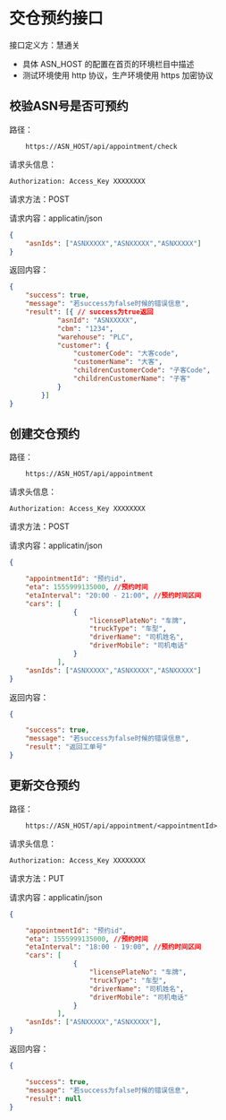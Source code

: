 # 交仓预约接口

接口定义方：慧通关

- 具体 ASN_HOST 的配置在首页的环境栏目中描述
- 测试环境使用 http 协议，生产环境使用 https 加密协议

## 校验ASN号是否可预约

路径：

```
    https://ASN_HOST/api/appointment/check
```

请求头信息：

```
Authorization: Access_Key XXXXXXXX
```

请求方法：POST

请求内容：applicatin/json

```json
{
	"asnIds": ["ASNXXXXX","ASNXXXXX","ASNXXXXX"]
}
```

返回内容：

```json
{
    "success": true, 
    "message": "若success为false时候的错误信息",
    "result": [{ // success为true返回
			"asnId": "ASNXXXXX",
			"cbm": "1234",
			"warehouse": "PLC",
			"customer": {
				"customerCode": "大客code",
				"customerName": "大客",
				"childrenCustomerCode": "子客Code",
				"childrenCustomerName": "子客"
			}
		}]
}
```


## 创建交仓预约

路径：

```
    https://ASN_HOST/api/appointment
```

请求头信息：

```
Authorization: Access_Key XXXXXXXX
```

请求方法：POST

请求内容：applicatin/json

```json
{

	"appointmentId": "预约id",
	"eta": 1555999135000, //预约时间
	"etaInterval": "20:00 - 21:00", //预约时间区间
	"cars": [
				{
					"licensePlateNo": "车牌",
					"truckType": "车型",
					"driverName": "司机姓名",
					"driverMobile": "司机电话"
				}
			],
	"asnIds": ["ASNXXXXX","ASNXXXXX","ASNXXXXX"]
}
```

返回内容：

```json
{

    "success": true,
    "message": "若success为false时候的错误信息",
	"result": "返回工单号"
}
```

## 更新交仓预约


路径：

```
    https://ASN_HOST/api/appointment/<appointmentId>
```

请求头信息：

```
Authorization: Access_Key XXXXXXXX
```

请求方法：PUT

请求内容：applicatin/json

```json
{

	"appointmentId": "预约id",
	"eta": 1555999135000, //预约时间
	"etaInterval": "18:00 - 19:00", //预约时间区间
	"cars": [
				{
					"licensePlateNo": "车牌",
					"truckType": "车型",
					"driverName": "司机姓名",
					"driverMobile": "司机电话"
				}
			],
	"asnIds": ["ASNXXXXX","ASNXXXXX"],
}
```

返回内容：

```json
{

    "success": true,
    "message": "若success为false时候的错误信息",
	"result": null
}